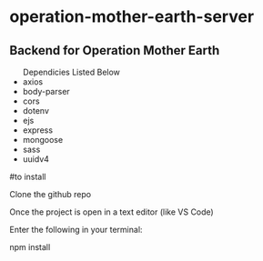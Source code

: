 # operation-mother-earth-server
<h2>Backend for Operation Mother Earth</h2>
<ul>Dependicies Listed Below
<li>axios</li>
<li>body-parser</li>
<li>cors</li>
<li>dotenv</li>
<li>ejs</li>
<li>express</li>
<li>mongoose</li>
<li>sass</li>
<li>uuidv4</li></ul>

#to install
<p>Clone the github repo</p>
<p>Once the project is open in a text editor (like VS Code)</p>
<p>Enter the following in your terminal:</p>
<p>npm install</p>


